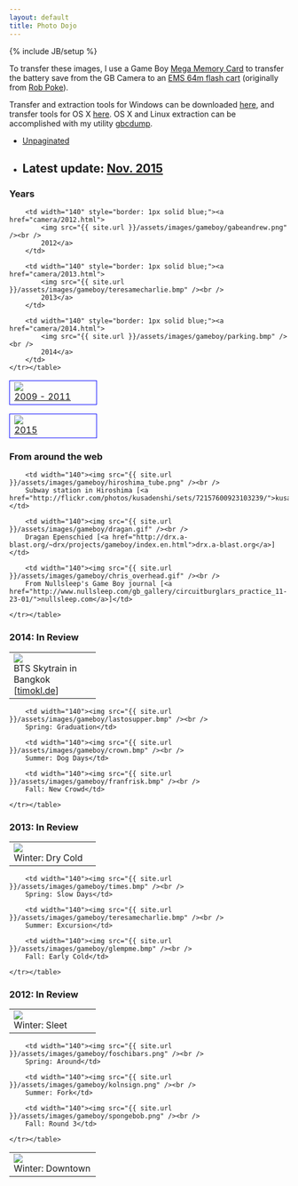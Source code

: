 ```yaml
---
layout: default
title: Photo Dojo
---
```

{% include JB/setup %}

<p>To transfer these images, I use a Game Boy <a href="http://www.amazon.com/Mega-Memory-Card/dp/B00002R108">Mega Memory Card</a> to transfer the battery save from the GB Camera to an <a href="http://store.kitsch-bent.com/product/usb-64m-smart-card">EMS 64m flash cart</a> (originally from <a href="http://robpoke.com/game-boy-camera-photos-to-pc/">Rob Poke</a>).</p>
<p>Transfer and extraction tools for Windows can be downloaded <a href="{{ site.url }}/assets/files/ems64m-win.zip">here</a>, and transfer tools for OS X <a href="{{ site.url }}/assets/files/ems64m-osx.zip">here</a>. OS X and Linux extraction can be accomplished with my utility <a href="https://github.com/excelangue/gbcdump">gbcdump</a>.</p>

<ul>
	<li><a href="camera/all.html">Unpaginated</a></li>
	<li><h2>Latest update: <a href="camera/2015.html#latest">Nov. 2015</a></h2></li>
</ul>

<h3>Years</h3>
<p>
	<table border="0" cellpadding="4"><tr>
		<td width="140" style="border: 1px solid blue;"><a href="camera/2009-2011.html">
			<img src="{{ site.url }}/assets/images/gameboy/textyjamie.png" /><br />
			2009 - 2011</a>
		</td>

		<td width="140" style="border: 1px solid blue;"><a href="camera/2012.html">
			<img src="{{ site.url }}/assets/images/gameboy/gabeandrew.png" /><br />
			2012</a>
		</td>
		
		<td width="140" style="border: 1px solid blue;"><a href="camera/2013.html">
			<img src="{{ site.url }}/assets/images/gameboy/teresamecharlie.bmp" /><br />
			2013</a>
		</td>
		
		<td width="140" style="border: 1px solid blue;"><a href="camera/2014.html">
			<img src="{{ site.url }}/assets/images/gameboy/parking.bmp" /><br />
			2014</a>
		</td>
	</tr></table>
</p>

<p>
	<table border="0" cellpadding="4"><tr>
		<td width="140" style="border: 1px solid blue;"><a href="camera/2015.html">
			<img src="{{ site.url }}/assets/images/gameboy/goodluck.bmp" /><br />
			2015</a>
		</td>		
	</tr></table>
</p>

<h3>From around the web</h3>
<p>
	<table border="0" cellpadding="4"><tr>
		<td width="140"><img src="{{ site.url }}/assets/images/gameboy/bangkok10.gif" /><br />
		BTS Skytrain in Bangkok [<a href="http://timokl.de">timokl.de</a>]</td>

		<td width="140"><img src="{{ site.url }}/assets/images/gameboy/hiroshima_tube.png" /><br />
		Subway station in Hiroshima [<a href="http://flickr.com/photos/kusadenshi/sets/72157600923103239/">kusadenshi</a>]</td>

		<td width="140"><img src="{{ site.url }}/assets/images/gameboy/dragan.gif" /><br />
		Dragan Epenschied [<a href="http://drx.a-blast.org/~drx/projects/gameboy/index.en.html">drx.a-blast.org</a>]</td>

		<td width="140"><img src="{{ site.url }}/assets/images/gameboy/chris_overhead.gif" /><br />
		From Nullsleep's Game Boy journal [<a href="http://www.nullsleep.com/gb_gallery/circuitburglars_practice_11-23-01/">nullsleep.com</a>]</td>

	</tr></table>
</p>

<h3>2014: In Review</h3>
<p>
	<table border="0" cellpadding="4"><tr>
		<td width="140"><img src="{{ site.url }}/assets/images/gameboy/parking.bmp" /><br />
		Winter: Dry Cold</td>

		<td width="140"><img src="{{ site.url }}/assets/images/gameboy/lastosupper.bmp" /><br />
		Spring: Graduation</td>

		<td width="140"><img src="{{ site.url }}/assets/images/gameboy/crown.bmp" /><br />
		Summer: Dog Days</td>

		<td width="140"><img src="{{ site.url }}/assets/images/gameboy/franfrisk.bmp" /><br />
		Fall: New Crowd</td>

	</tr></table>
</p>

<h3>2013: In Review</h3>
<p>
	<table border="0" cellpadding="4"><tr>
		<td width="140"><img src="{{ site.url }}/assets/images/gameboy/foschisnow.bmp" /><br />
		Winter: Sleet</td>

		<td width="140"><img src="{{ site.url }}/assets/images/gameboy/times.bmp" /><br />
		Spring: Slow Days</td>

		<td width="140"><img src="{{ site.url }}/assets/images/gameboy/teresamecharlie.bmp" /><br />
		Summer: Excursion</td>

		<td width="140"><img src="{{ site.url }}/assets/images/gameboy/glempme.bmp" /><br />
		Fall: Early Cold</td>

	</tr></table>
</p>

<h3>2012: In Review</h3>
<p>
	<table border="0" cellpadding="4"><tr>
		<td width="140"><img src="{{ site.url }}/assets/images/gameboy/gabeandrew.png" /><br />
		Winter: Downtown</td>

		<td width="140"><img src="{{ site.url }}/assets/images/gameboy/foschibars.png" /><br />
		Spring: Around</td>

		<td width="140"><img src="{{ site.url }}/assets/images/gameboy/kolnsign.png" /><br />
		Summer: Fork</td>

		<td width="140"><img src="{{ site.url }}/assets/images/gameboy/spongebob.png" /><br />
		Fall: Round 3</td>

	</tr></table>
</p>